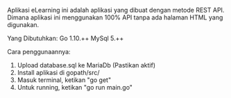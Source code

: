 Aplikasi eLearning ini adalah aplikasi yang dibuat dengan metode REST API.
Dimana aplikasi ini menggunakan 100% API tanpa ada halaman HTML yang digunakan.

Yang Dibutuhkan:
Go 1.10.++
MySql 5.++

Cara penggunaannya:

1. Upload database.sql ke MariaDb (Pastikan aktif)
2. Install aplikasi di gopath/src/
3. Masuk terminal, ketikan "go get"
4. Untuk running, ketikan "go run main.go"
